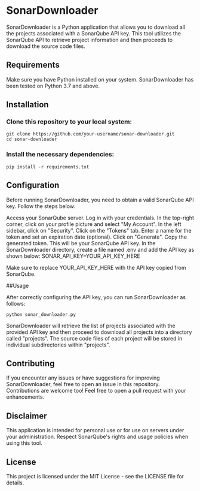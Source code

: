 # SonarDownloader

SonarDownloader is a Python application that allows you to download all the projects associated with a SonarQube API key. This tool utilizes the SonarQube API to retrieve project information and then proceeds to download the source code files.

## Requirements

Make sure you have Python installed on your system. SonarDownloader has been tested on Python 3.7 and above.

## Installation

### Clone this repository to your local system:
```shell
git clone https://github.com/your-username/sonar-downloader.git
cd sonar-downloader
```
### Install the necessary dependencies:
```shell
pip install -r requirements.txt
```

## Configuration

Before running SonarDownloader, you need to obtain a valid SonarQube API key. Follow the steps below:

Access your SonarQube server.
Log in with your credentials.
In the top-right corner, click on your profile picture and select "My Account".
In the left sidebar, click on "Security".
Click on the "Tokens" tab.
Enter a name for the token and set an expiration date (optional).
Click on "Generate".
Copy the generated token. This will be your SonarQube API key.
In the SonarDownloader directory, create a file named .env and add the API key as shown below:
SONAR_API_KEY=YOUR_API_KEY_HERE

Make sure to replace YOUR_API_KEY_HERE with the API key copied from SonarQube.

##Usage

After correctly configuring the API key, you can run SonarDownloader as follows:
```shell
python sonar_downloader.py
```

SonarDownloader will retrieve the list of projects associated with the provided API key and then proceed to download all projects into a directory called "projects". The source code files of each project will be stored in individual subdirectories within "projects".

## Contributing

If you encounter any issues or have suggestions for improving SonarDownloader, feel free to open an issue in this repository. Contributions are welcome too! Feel free to open a pull request with your enhancements.

## Disclaimer

This application is intended for personal use or for use on servers under your administration. Respect SonarQube's rights and usage policies when using this tool.

## License

This project is licensed under the MIT License - see the LICENSE file for details.
